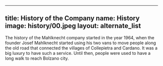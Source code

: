 
---
title: History of the Company
name: History
image: history/00.jpeg
layout: alternate_list
---

The history of the Mahlknecht company started in the year 1964, when the founder Josef Mahlknecht started using his two vans to move people along the old road that connected the villages of Collepietra and Cardano. It was a big luxury to have such a service. Until then, people were used to have a long walk to reach Bolzano city.